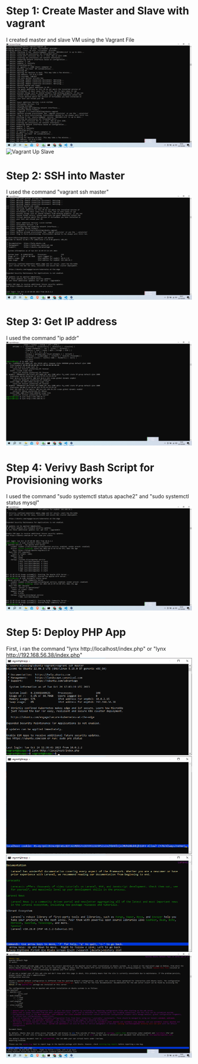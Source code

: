 # Step 1: Create Master and Slave with vagrant

I created master and slave VM using the Vagrant File
![Vagrant Up Master](screenshots/1_vagrantup1.png)
![Vagrant Up Slave](screenshots/1_vagrantup2.png)

# Step 2: SSH into Master

I used the command "vagrant ssh master"
![Vagrant ssh](screenshots/3_vagrantsshmaster.png)

# Step 3: Get IP address
I used the command "ip addr"
![IP Address](screenshots/3b_ipaddr.png)

# Step 4: Verivy Bash Script for Provisioning works

I used the command "sudo systemctl status apache2" and "sudo systemctl status mysql" 
![System Status](screenshots/4_apache2andmysql.png)

# Step 5: Deploy PHP App
First, i ran the command "lynx http://localhost/index.php" or "lynx http://192.168.56.38/index.php"
![lynx](screenshots/5_laravel1.png)
![loading](screenshots/6_laravel2.png)
![Laravel](screenshots/7_laravel3.png)
![here we are](screenshots/8_laravelon.png)


